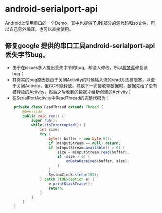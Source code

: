 # android-serialport-api

Android上使用串口的一个Demo，其中也提供了JNI部分的源代码和so文件，可以自己另外编译，也可以直接使用。

## 修复google 提供的串口工具android-serialport-api丢失字节bug。

* 由于在issues多人提出丢失字节的bug，却没人修改，所以[程梦真](https://github.com/chengcnaplex)修复该bug；
* 其真实的bug原因是由于关闭Activity的时候输入流的read方法被阻塞，以至于关闭Activity，但GC不能释放，导致下一次接收导数据时，数据先给了没有被释放的Activity，然后之后收到的数据才给新创建的Activity；
* 在SerialPortActivity中ReadThread的完整代码为：

```java
    private class ReadThread extends Thread {
        @Override
        public void run() {
            super.run();
            while(!isInterrupted()) {
                int size;
                try {
                    byte[] buffer = new byte[64];
                    if (mInputStream == null) return;
                    if (mInputStream.available() > 0) {
                        size = mInputStream.read(buffer);
                        if (size > 0) {
                            onDataReceived(buffer, size);
                        }
                    }
                    SystemClock.sleep(100);
                } catch (IOException e) {
                    e.printStackTrace();
                    return;
                }
            }
        }
    }
```
